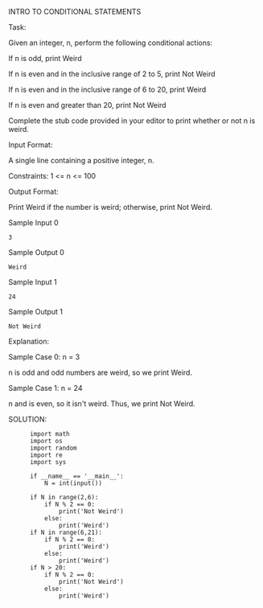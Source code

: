 INTRO TO CONDITIONAL STATEMENTS


Task:

Given an integer, n, perform the following conditional actions:

If n is odd, print Weird

If n is even and in the inclusive range of 2 to 5, print Not Weird

If n is even and in the inclusive range of 6 to 20, print Weird

If n is even and greater than 20, print Not Weird

Complete the stub code provided in your editor to print whether or not n is weird.



Input Format:

A single line containing a positive integer, n.



Constraints: 1 <= n <= 100



Output Format:

Print Weird if the number is weird; otherwise, print Not Weird.


Sample Input 0

    3

Sample Output 0

    Weird

Sample Input 1

    24

Sample Output 1

    Not Weird


Explanation:

Sample Case 0: n = 3

n is odd and odd numbers are weird, so we print Weird.

Sample Case 1: n = 24

n and  is even, so it isn't weird. Thus, we print Not Weird.


SOLUTION:



          import math
          import os
          import random
          import re
          import sys

          if __name__ == '__main__':
              N = int(input())

          if N in range(2,6):
              if N % 2 == 0:
                  print('Not Weird')
              else:
                  print('Weird')        
          if N in range(6,21):
              if N % 2 == 0:
                  print('Weird')
              else:
                  print('Weird')
          if N > 20:
              if N % 2 == 0:
                  print('Not Weird')
              else:
                  print('Weird') 

